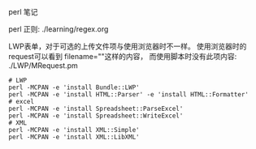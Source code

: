 perl 笔记

perl 正则: ./learning/regex.org

LWP表单，对于可选的上传文件项与使用浏览器时不一样。
使用浏览器时的request可以看到 filename=""这样的内容，
而使用脚本时没有此项内容: ./LWP/MRequest.pm

```
# LWP
perl -MCPAN -e 'install Bundle::LWP'
perl -MCPAN -e 'install HTML::Parser' -e 'install HTML::Formatter'
# excel
perl -MCPAN -e 'install Spreadsheet::ParseExcel'
perl -MCPAN -e 'install Spreadsheet::WriteExcel'
# XML
perl -MCPAN -e 'install XML::Simple'
perl -MCPAN -e 'install XML::LibXML'
```
